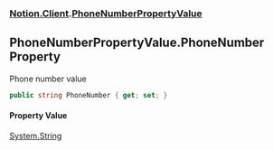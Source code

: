 ### [Notion.Client](Notion.Client.md 'Notion.Client').[PhoneNumberPropertyValue](Notion.Client.PhoneNumberPropertyValue.md 'Notion.Client.PhoneNumberPropertyValue')

## PhoneNumberPropertyValue.PhoneNumber Property

Phone number value

```csharp
public string PhoneNumber { get; set; }
```

#### Property Value
[System.String](https://docs.microsoft.com/en-us/dotnet/api/System.String 'System.String')